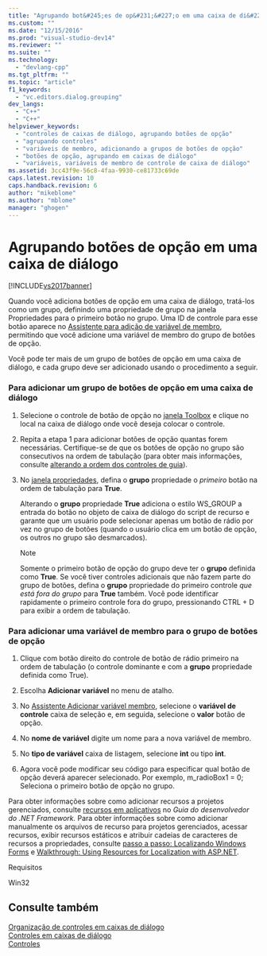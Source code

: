 ```yaml
---
title: "Agrupando bot&#245;es de op&#231;&#227;o em uma caixa de di&#225;logo | Microsoft Docs"
ms.custom: ""
ms.date: "12/15/2016"
ms.prod: "visual-studio-dev14"
ms.reviewer: ""
ms.suite: ""
ms.technology: 
  - "devlang-cpp"
ms.tgt_pltfrm: ""
ms.topic: "article"
f1_keywords: 
  - "vc.editors.dialog.grouping"
dev_langs: 
  - "C++"
  - "C++"
helpviewer_keywords: 
  - "controles de caixas de diálogo, agrupando botões de opção"
  - "agrupando controles"
  - "variáveis de membro, adicionando a grupos de botões de opção"
  - "botões de opção, agrupando em caixas de diálogo"
  - "variáveis, variáveis de membro de controle de caixa de diálogo"
ms.assetid: 3cc43f9e-56c8-4faa-9930-ce81733c69de
caps.latest.revision: 10
caps.handback.revision: 6
author: "mikeblome"
ms.author: "mblome"
manager: "ghogen"
---
```

# Agrupando bot&#245;es de op&#231;&#227;o em uma caixa de di&#225;logo
[!INCLUDE[vs2017banner](../assembler/inline/includes/vs2017banner.md)]

Quando você adiciona botões de opção em uma caixa de diálogo, tratá\-los como um grupo, definindo uma propriedade de grupo na janela Propriedades para o primeiro botão no grupo. Uma ID de controle para esse botão aparece no [Assistente para adição de variável de membro](../ide/add-member-variable-wizard.md), permitindo que você adicione uma variável de membro do grupo de botões de opção.  
  
 Você pode ter mais de um grupo de botões de opção em uma caixa de diálogo, e cada grupo deve ser adicionado usando o procedimento a seguir.  
  
### Para adicionar um grupo de botões de opção em uma caixa de diálogo  
  
1.  Selecione o controle de botão de opção no [janela Toolbox](../Topic/Toolbox.md) e clique no local na caixa de diálogo onde você deseja colocar o controle.  
  
2.  Repita a etapa 1 para adicionar botões de opção quantas forem necessárias. Certifique\-se de que os botões de opção no grupo são consecutivos na ordem de tabulação \(para obter mais informações, consulte [alterando a ordem dos controles de guia](../mfc/changing-the-tab-order-of-controls.md)\).  
  
3.  No [janela propriedades](../Topic/Properties%20Window.md), defina o **grupo** propriedade o *primeiro* botão na ordem de tabulação para **True**.  
  
     Alterando o **grupo** propriedade **True** adiciona o estilo WS\_GROUP a entrada do botão no objeto de caixa de diálogo do script de recurso e garante que um usuário pode selecionar apenas um botão de rádio por vez no grupo de botões \(quando o usuário clica em um botão de opção, os outros no grupo são desmarcados\).  
  
    > [!NOTE]
    >  Somente o primeiro botão de opção do grupo deve ter o **grupo** definida como **True**. Se você tiver controles adicionais que não fazem parte do grupo de botões, defina o **grupo** propriedade do primeiro controle *que está fora do grupo* para **True** também. Você pode identificar rapidamente o primeiro controle fora do grupo, pressionando CTRL \+ D para exibir a ordem de tabulação.  
  
### Para adicionar uma variável de membro para o grupo de botões de opção  
  
1.  Clique com botão direito do controle de botão de rádio primeiro na ordem de tabulação \(o controle dominante e com a **grupo** propriedade definida como True\).  
  
2.  Escolha **Adicionar variável** no menu de atalho.  
  
3.  No [Assistente Adicionar variável membro](../ide/add-member-variable-wizard.md), selecione o **variável de controle** caixa de seleção e, em seguida, selecione o **valor** botão de opção.  
  
4.  No **nome de variável** digite um nome para a nova variável de membro.  
  
5.  No **tipo de variável** caixa de listagem, selecione **int** ou tipo **int**.  
  
6.  Agora você pode modificar seu código para especificar qual botão de opção deverá aparecer selecionado. Por exemplo, m\_radioBox1 \= 0; Seleciona o primeiro botão de opção no grupo.  
  
 Para obter informações sobre como adicionar recursos a projetos gerenciados, consulte [recursos em aplicativos](../Topic/Resources%20in%20Desktop%20Apps.md) no *Guia do desenvolvedor do .NET Framework.* Para obter informações sobre como adicionar manualmente os arquivos de recurso para projetos gerenciados, acessar recursos, exibir recursos estáticos e atribuir cadeias de caracteres de recursos a propriedades, consulte [passo a passo: Localizando Windows Forms](http://msdn.microsoft.com/pt-br/9a96220d-a19b-4de0-9f48-01e5d82679e5) e [Walkthrough: Using Resources for Localization with ASP.NET](../Topic/Walkthrough:%20Using%20Resources%20for%20Localization%20with%20ASP.NET.md).  
  
 Requisitos  
  
 Win32  
  
## Consulte também  
 [Organização de controles em caixas de diálogo](../mfc/arrangement-of-controls-on-dialog-boxes.md)   
 [Controles em caixas de diálogo](../mfc/controls-in-dialog-boxes.md)   
 [Controles](../mfc/controls-mfc.md)